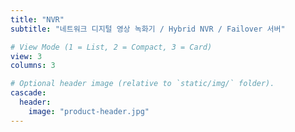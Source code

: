 ```yaml
---
title: "NVR"
subtitle: "네트워크 디지털 영상 녹화기 / Hybrid NVR / Failover 서버"

# View Mode (1 = List, 2 = Compact, 3 = Card)
view: 3
columns: 3

# Optional header image (relative to `static/img/` folder).
cascade:
  header:
    image: "product-header.jpg"
---
```

